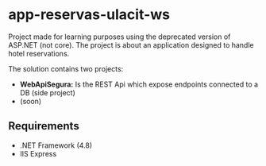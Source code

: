 # app-reservas-ulacit-ws
Project made for learning purposes using the deprecated version of ASP.NET (not core). The project is about an application designed to handle hotel reservations.

The solution contains two projects:
* **WebApiSegura:** Is the REST Api which expose endpoints connected to a DB (side project)
* (soon)

## Requirements
* .NET Framework (4.8)
* IIS Express
